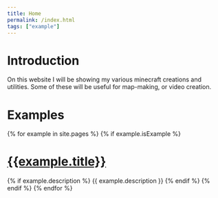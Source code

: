 ```yaml
---
title: Home
permalink: /index.html
tags: ["example"]
---
```

# Introduction  
On this website I will be showing my various minecraft creations and utilities. Some of these will be useful for map-making, or video creation.

# Examples  
{% for example in site.pages %}
{% if example.isExample %}
# [{{example.title}}]({{example.url}})
{% if example.description %}
  {{ example.description }}
{% endif %}
{% endif %}
{% endfor %}
